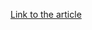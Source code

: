 [Link to the article](https://blog.morphisec.com/explosive-new-mirrorblast-campaign-targets-financial-companies)
